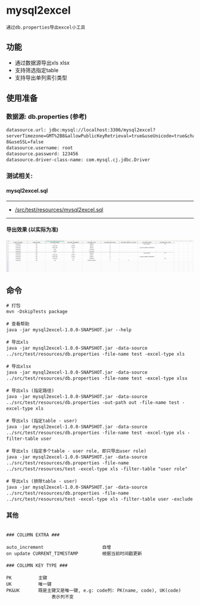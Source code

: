 # mysql2excel

    通过db.properties导出excel小工具
    
## 功能

+ 通过数据源导出xls xlsx
+ 支持筛选指定table
+ 支持导出单列索引类型
    

## 使用准备

### 数据源:  db.properties (参考)
    datasource.url: jdbc:mysql://localhost:3306/mysql2excel?serverTimezone=GMT%2B8&allowPublicKeyRetrieval=true&useUnicode=true&characterEncoding=UTF-8&useSSL=false
    datasource.username: root
    datasource.password: 123456
    datasource.driver-class-name: com.mysql.cj.jdbc.Driver
      
### 测试相关:

#### mysql2excel.sql

---
   + [/src/test/resources/mysql2excel.sql](src/test/resources/mysql2excel.sql)
---

#### 导出效果 (以实际为准)

![effect](src/test/resources/effect.png)

## 命令

```
# 打包
mvn -DskipTests package

# 查看帮助
java -jar mysql2excel-1.0.0-SNAPSHOT.jar --help

# 导出xls
java -jar mysql2excel-1.0.0-SNAPSHOT.jar -data-source ../src/test/resources/db.properties -file-name test -excel-type xls

# 导出xlsx
java -jar mysql2excel-1.0.0-SNAPSHOT.jar -data-source ../src/test/resources/db.properties -file-name test -excel-type xlsx

# 导出xls (指定路径)
java -jar mysql2excel-1.0.0-SNAPSHOT.jar -data-source ../src/test/resources/db.properties -out-path out -file-name test -excel-type xls 

# 导出xls (指定table - user) 
java -jar mysql2excel-1.0.0-SNAPSHOT.jar -data-source ../src/test/resources/db.properties -file-name test -excel-type xls -filter-table user 

# 导出xls (指定多个table - user role, 即只导出user role) 
java -jar mysql2excel-1.0.0-SNAPSHOT.jar -data-source ../src/test/resources/db.properties -file-name ../src/test/resources/test -excel-type xls -filter-table "user role" 

# 导出xls (排除table - user) 
java -jar mysql2excel-1.0.0-SNAPSHOT.jar -data-source ../src/test/resources/db.properties -file-name ../src/test/resources/test -excel-type xls -filter-table user -exclude 
```


### 其他

```

### COLUMN EXTRA ###

auto_increment                      自增
on update CURRENT_TIMESTAMP         根据当前时间戳更新

### COLUMN KEY TYPE ###

PK          主键
UK          唯一键
PK&UK       既是主键又是唯一键, e.g: code列: PK(name, code), UK(code)
                 表示列不变
```

